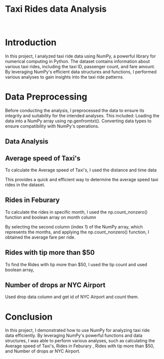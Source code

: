 <h1>Taxi Rides data Analysis</h1> <br/>

# Introduction
In this project, I analyzed taxi ride data using NumPy, a powerful library for numerical computing in Python. The dataset contains information about various taxi rides, including the taxi ID, passenger count, and fare amount. By leveraging NumPy's efficient data structures and functions, I performed various analyses to gain insights into the taxi ride patterns.
# Data Preprocessing
Before conducting the analysis, I preprocessed the data to ensure its integrity and suitability for the intended analyses. This included:
Loading the data into a NumPy array using np.genfromtxt().
Converting data types to ensure compatibility with NumPy's operations.

## Data Analysis

## Average speed of Taxi's
To calculate the Average speed of Taxi's, I used the distance and time data

This provides a quick and efficient way to determine the average speed taxi rides in the dataset.

## Rides in Feburary 
To calculate the rides in specific month, I used the np.count_nonzero() function  and boolean array on month column

By selecting the second column (index 1) of the NumPy array, which represents the months, and applying the np.count_nonzero() function, I obtained the average fare per ride.

## Rides with tip more than $50
To find the Rides with tip more than $50, I used the tip count and used boolean array,

## Number of drops ar NYC Airport
Used drop data column and get id of NYC Airport and count them.

# Conclusion
In this project, I demonstrated how to use NumPy for analyzing taxi ride data efficiently. By leveraging NumPy's powerful functions and data structures, I was able to perform various analyses, such as calculating the Average speed of Taxi's, Rides in Feburary , Rides with tip more than $50, and Number of drops ar NYC Airport.
